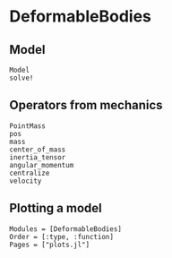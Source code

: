 # DeformableBodies

## Model

```@docs
Model
solve!
```

## Operators from mechanics
```@docs
PointMass
pos
mass
center_of_mass
inertia_tensor
angular_momentum
centralize
velocity
```

## Plotting a model

```@autodocs
Modules = [DeformableBodies]
Order = [:type, :function]
Pages = ["plots.jl"]
```
